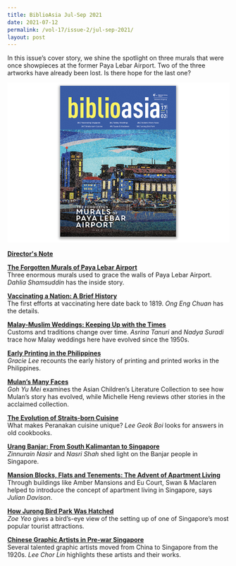 ```yaml
---
title: BiblioAsia Jul-Sep 2021
date: 2021-07-12
permalink: /vol-17/issue-2/jul-sep-2021/
layout: post
---
```

In this issue’s cover story, we shine the spotlight on three murals that were once showpieces at the former Paya Lebar Airport. Two of the three artworks have already been lost. Is there hope for the last one?

<img src="/images/Vol-17-issue-2/cover.jpg">

<b>[Director's Note](/vol-17/issue-2/jul-sep-2021/director-note)</b>

<b>[The Forgotten Murals of Paya Lebar Airport](/vol-17/issue-2/jul-sep-2021/murals)</b><br>Three enormous murals used to grace the walls of Paya Lebar Airport. *Dahlia Shamsuddin* has the inside story.

<b>[Vaccinating a Nation: A Brief History](/vol-17/issue-2/jul-sep-2021/vaccinating-nation)</b><br>The first efforts at vaccinating here date back to 1819. *Ong Eng Chuan* has the details.

<b>[Malay-Muslim Weddings: Keeping Up with the Times](/vol-17/issue-2/jul-sep-2021/malay-weddings)</b><br>Customs and traditions change over time. *Asrina Tanuri* and *Nadya Suradi* trace how Malay weddings here have evolved since the 1950s.

<b>[Early Printing in the Philippines](/vol-17/issue-2/jul-sep-2021/early-printing)</b><br>*Gracie Lee* recounts the early history of printing and printed works in the Philippines.

<b>[Mulan’s Many Faces](/vol-17/issue-2/jul-sep-2021/mulan-many-faces)</b><br>*Goh Yu Mei* examines the Asian Children’s Literature Collection to see how Mulan’s story has evolved, while Michelle Heng reviews other stories in the acclaimed collection.

<b>[The Evolution of Straits-born Cuisine](/vol-17/issue-2/jul-sep-2021/straitsborncuisine)</b><br>What makes Peranakan cuisine unique? *Lee Geok Boi* looks for answers in old cookbooks.

<b>[Urang Banjar: From South Kalimantan to Singapore](/vol-17/issue-2/jul-sep-2021/urangbanjar)</b><br>*Zinnurain Nasir* and *Nasri Shah* shed light on the Banjar people in Singapore.

<b>[Mansion Blocks, Flats and Tenements: The Advent of Apartment Living](/vol-17/issue-2/jul-sep-2021/swanandmaclaren)</b><br>Through buildings like Amber Mansions and Eu Court, Swan & Maclaren helped to introduce the concept of apartment living in Singapore, says *Julian Davison*.

<b>[How Jurong Bird Park Was Hatched](/vol-17/issue-2/jul-sep-2021/jurong-bird-park)</b><br>*Zoe Yeo* gives a bird’s-eye view of the setting up of one of Singapore’s most popular tourist attractions.

<b>[Chinese Graphic Artists in Pre-war Singapore](/vol-17/issue-2/jul-sep-2021/chinese-artists)</b><br>Several talented graphic artists moved from China to Singapore from the 1920s. *Lee Chor Lin* highlights these artists and their works.